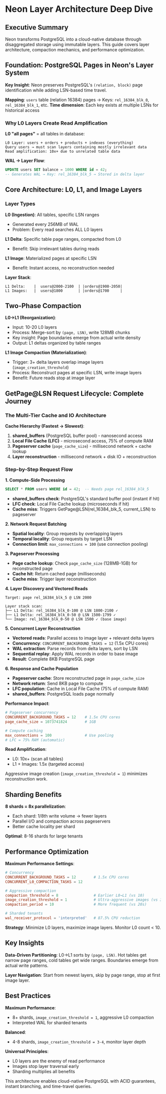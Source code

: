 # Neon Layer Architecture Deep Dive

## Executive Summary

Neon transforms PostgreSQL into a cloud-native database through disaggregated storage using immutable layers. This guide covers layer architecture, compaction mechanics, and performance optimization.

## Foundation: PostgreSQL Pages in Neon's Layer System

**Key Insight**: Neon preserves PostgreSQL's `(relation, block)` page identification while adding LSN-based time travel.

**Mapping**: `users` table (relation 16384) pages → Keys: `rel_16384_blk_0`, `rel_16384_blk_1`, etc.
**Time dimension**: Each key exists at multiple LSNs for historical access

### Why L0 Layers Create Read Amplification

**L0 "all pages"** = all tables in database:
```
L0 Layer: users + orders + products + indexes (everything)
Query users → must scan layers containing mostly irrelevant data
Read amplification: 10x+ due to unrelated table data
```

**WAL → Layer Flow**:
```sql
UPDATE users SET balance = 1000 WHERE id = 42;
-- Generates WAL → Key: rel_16384_blk_5 → Stored in delta layer
```

## Core Architecture: L0, L1, and Image Layers

### Layer Types

**L0 (Ingestion)**: All tables, specific LSN ranges
- Generated every 256MB of WAL
- Problem: Every read searches ALL L0 layers

**L1 Delta**: Specific table page ranges, compacted from L0
- Benefit: Skip irrelevant tables during reads

**L1 Image**: Materialized pages at specific LSN
- Benefit: Instant access, no reconstruction needed

**Layer Stack**:
```
L1 Delta:    |  users@2000-2100  | |orders@1900-2050|
L1 Images:   |  users@1800       | |orders@1700     |
```

## Two-Phase Compaction

**L0→L1 (Reorganization)**:
- Input: 10-20 L0 layers
- Process: Merge-sort by `(page, LSN)`, write 128MB chunks
- Key insight: Page boundaries emerge from actual write density
- Output: L1 deltas organized by table ranges

**L1 Image Compaction (Materialization)**:
- Trigger: 3+ delta layers overlap image layers (`image_creation_threshold`)
- Process: Reconstruct pages at specific LSN, write image layers
- Benefit: Future reads stop at image layer

## GetPage@LSN Request Lifecycle: Complete Journey

### The Multi-Tier Cache and IO Architecture

**Cache Hierarchy (Fastest → Slowest)**:
1. **shared_buffers** (PostgreSQL buffer pool) - nanosecond access
2. **Local File Cache (LFC)** - microsecond access, 75% of compute RAM
3. **Pageserver cache** (`page_cache_size`) - millisecond network + cache lookup
4. **Layer reconstruction** - millisecond network + disk IO + reconstruction

### Step-by-Step Request Flow

**1. Compute-Side Processing**
```sql
SELECT * FROM users WHERE id = 42;  -- Needs page rel_16384_blk_5
```
- **shared_buffers check**: PostgreSQL's standard buffer pool (instant if hit)
- **LFC check**: Local File Cache lookup (microseconds if hit)
- **Cache miss**: Triggers GetPage@LSN(rel_16384_blk_5, current_LSN) to pageserver

**2. Network Request Batching**
- **Spatial locality**: Group requests by overlapping layers
- **Temporal locality**: Group requests by target LSN
- **Connection limit**: `max_connections = 100` (use connection pooling)

**3. Pageserver Processing**
- **Page cache lookup**: Check `page_cache_size` (128MB-1GB) for reconstructed page
- **Cache hit**: Return cached page (milliseconds)
- **Cache miss**: Trigger layer reconstruction

**4. Layer Discovery and Vectored Reads**
```
Target: page rel_16384_blk_5 @ LSN 2000

Layer stack scan:
├── L1 Delta: rel_16384_blk_0-100 @ LSN 1800-2100 ✓
├── L1 Delta: rel_16384_blk_0-50 @ LSN 1500-1799 ✓
└── Image: rel_16384_blk_0-50 @ LSN 1500 ✓ (base image)
```

**5. Concurrent Layer Reconstruction**
- **Vectored reads**: Parallel access to image layer + relevant delta layers
- **Concurrency**: `CONCURRENT_BACKGROUND_TASKS = 12` (1.5x CPU cores)
- **WAL extraction**: Parse records from delta layers, sort by LSN
- **Sequential replay**: Apply WAL records in order to base image
- **Result**: Complete 8KB PostgreSQL page

**6. Response and Cache Population**
- **Pageserver cache**: Store reconstructed page in `page_cache_size`
- **Network return**: Send 8KB page to compute
- **LFC population**: Cache in Local File Cache (75% of compute RAM)
- **shared_buffers**: PostgreSQL loads page normally

**Performance Impact**:
```toml
# Pageserver concurrency
CONCURRENT_BACKGROUND_TASKS = 12    # 1.5x CPU cores
page_cache_size = 1073741824        # 1GB

# Compute caching
max_connections = 100               # Use pooling
# LFC = 75% RAM (automatic)
```

**Read Amplification**:
- L0: 10x+ (scan all tables)
- L1 + Images: 1.5x (targeted access)

Aggressive image creation (`image_creation_threshold = 1`) minimizes reconstruction work.

## Sharding Benefits

**8 shards = 8x parallelization**:
- Each shard: 1/8th write volume → fewer layers
- Parallel I/O and compaction across pageservers
- Better cache locality per shard

**Optimal**: 8-16 shards for large tenants

## Performance Optimization

**Maximum Performance Settings**:
```toml
# Concurrency
CONCURRENT_BACKGROUND_TASKS = 12        # 1.5x CPU cores
CONCURRENT_L0_COMPACTION_TASKS = 12

# Aggressive compaction
compaction_threshold = 8                # Earlier L0→L1 (vs 10)
image_creation_threshold = 1            # Ultra-aggressive images (vs 3)
compaction_period = 10                  # More frequent (vs 20s)

# Sharded tenants
wal_receiver_protocol = 'interpreted'   # 87.5% CPU reduction
```

**Strategy**: Minimize L0 layers, maximize image layers. Monitor L0 count < 10.

## Key Insights

**Data-Driven Partitioning**: L0→L1 sorts by `(page, LSN)`. Hot tables get narrow page ranges, cold tables get wide ranges. Boundaries emerge from actual write patterns.

**Layer Navigation**: Start from newest layers, skip by page range, stop at first image layer.

## Best Practices

**Maximum Performance**:
- 8+ shards, `image_creation_threshold = 1`, aggressive L0 compaction
- Interpreted WAL for sharded tenants

**Balanced**:
- 4-8 shards, `image_creation_threshold = 3-4`, monitor layer depth

**Universal Principles**:
- L0 layers are the enemy of read performance
- Images stop layer traversal early
- Sharding multiplies all benefits

This architecture enables cloud-native PostgreSQL with ACID guarantees, instant branching, and time-travel queries.
